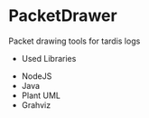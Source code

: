 # PacketDrawer
Packet drawing tools for tardis logs

* Used Libraries
 - NodeJS
 - Java
 - Plant UML
 - Grahviz